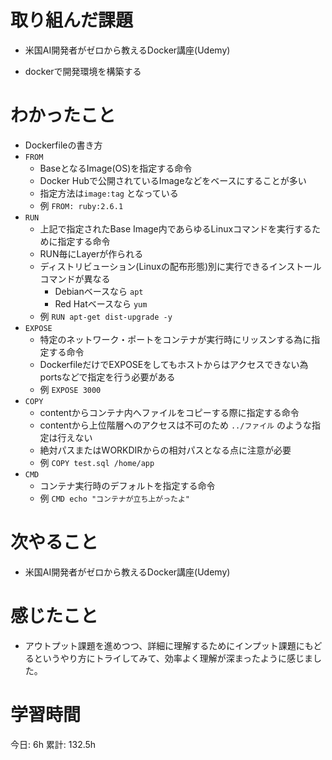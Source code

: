 # 取り組んだ課題 
- 米国AI開発者がゼロから教えるDocker講座(Udemy)
+ dockerで開発環境を構築する
# わかったこと   
+ Dockerfileの書き方
+ `FROM`
    + BaseとなるImage(OS)を指定する命令
    + Docker Hubで公開されているImageなどをベースにすることが多い
    + 指定方法は`image:tag` となっている
    + 例  `FROM: ruby:2.6.1`
+ `RUN`
    + 上記で指定されたBase Image内であらゆるLinuxコマンドを実行するために指定する命令
    + RUN毎にLayerが作られる
    + ディストリビューション(Linuxの配布形態)別に実行できるインストールコマンドが異なる
        + Debianベースなら `apt`
        + Red Hatベースなら `yum`
    + 例  `RUN apt-get dist-upgrade -y`
+ `EXPOSE`
    + 特定のネットワーク・ポートをコンテナが実行時にリッスンする為に指定する命令
    + DockerfileだけでEXPOSEをしてもホストからはアクセスできない為portsなどで指定を行う必要がある
    + 例  `EXPOSE 3000`
+ `COPY`
    + contentからコンテナ内へファイルをコピーする際に指定する命令
    + contentから上位階層へのアクセスは不可のため `../ファイル` のような指定は行えない
    + 絶対パスまたはWORKDIRからの相対パスとなる点に注意が必要
    + 例  `COPY test.sql /home/app`
+ `CMD`
    + コンテナ実行時のデフォルトを指定する命令
    + 例  `CMD echo "コンテナが立ち上がったよ"`

# 次やること
- 米国AI開発者がゼロから教えるDocker講座(Udemy)
# 感じたこと
- アウトプット課題を進めつつ、詳細に理解するためにインプット課題にもどるというやり方にトライしてみて、効率よく理解が深まったように感じました。
# 学習時間  
今日: 6h 
累計: 132.5h 

